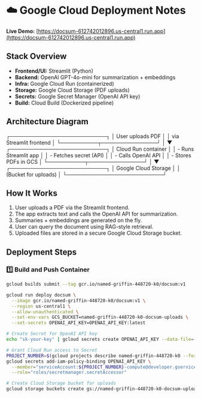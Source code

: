 # ☁️ Google Cloud Deployment Notes

**Live Demo:** [https://docsum-612742012896.us-central1.run.app](https://docsum-612742012896.us-central1.run.app)

## Stack Overview
- **Frontend/UI:** Streamlit (Python)
- **Backend:** OpenAI GPT-4o-mini for summarization + embeddings
- **Infra:** Google Cloud Run (containerized)
- **Storage:** Google Cloud Storage (PDF uploads)
- **Secrets:** Google Secret Manager (OpenAI API key)
- **Build:** Cloud Build (Dockerized pipeline)

## Architecture Diagram
┌──────────────────────────┐
│ User uploads PDF         │
│ via Streamlit frontend   │
└──────────┬───────────────┘
           │
           ▼
┌──────────────────────────┐
│ Cloud Run container      │
│ - Runs Streamlit app     │
│ - Fetches secret (API)   │
│ - Calls OpenAI API       │
│ - Stores PDFs in GCS     │
└──────────┬───────────────┘
           │
           ▼
┌──────────────────────────┐
│ Google Cloud Storage     │
│ (Bucket for uploads)     │
└──────────────────────────┘  

## How It Works
1. User uploads a PDF via the Streamlit frontend.
2. The app extracts text and calls the OpenAI API for summarization.
3. Summaries + embeddings are generated on the fly.
4. User can query the document using RAG-style retrieval.
5. Uploaded files are stored in a secure Google Cloud Storage bucket.

## Deployment Steps

### 1️⃣ Build and Push Container
```bash
gcloud builds submit --tag gcr.io/named-griffin-448720-k0/docsum:v1

gcloud run deploy docsum \
  --image gcr.io/named-griffin-448720-k0/docsum:v1 \
  --region us-central1 \
  --allow-unauthenticated \
  --set-env-vars GCS_BUCKET=named-griffin-448720-k0-docsum-uploads \
  --set-secrets OPENAI_API_KEY=OPENAI_API_KEY:latest

# Create Secret for OpenAI API key
echo "sk-your-key" | gcloud secrets create OPENAI_API_KEY --data-file=-

# Grant Cloud Run access to Secret
PROJECT_NUMBER=$(gcloud projects describe named-griffin-448720-k0 --format="value(projectNumber)")
gcloud secrets add-iam-policy-binding OPENAI_API_KEY \
  --member="serviceAccount:${PROJECT_NUMBER}-compute@developer.gserviceaccount.com" \
  --role="roles/secretmanager.secretAccessor"

# Create Cloud Storage bucket for uploads
gcloud storage buckets create gs://named-griffin-448720-k0-docsum-uploads --location=us-central1
